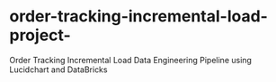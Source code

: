# order-tracking-incremental-load-project-
Order Tracking Incremental Load Data Engineering Pipeline using Lucidchart and  DataBricks
